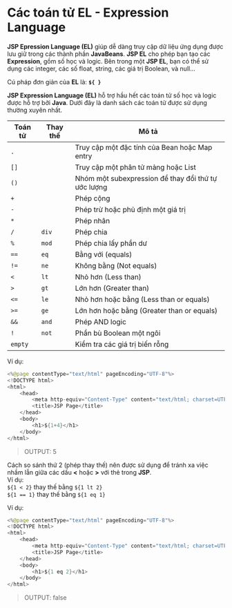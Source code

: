 # Các toán tử EL - Expression Language

**JSP Epression Language (EL)** giúp dễ dàng truy cập dữ liệu ứng dụng được lưu giữ trong các thành phần **JavaBeans**. **JSP EL** cho phép bạn tạo các **Expression**, gồm số học và logic. Bên trong một **JSP EL**, bạn có thể sử dụng các integer, các số float, string, các giá trị Boolean, và null...

Cú pháp đơn giản của **EL** là: **`${ }`**

**JSP Expression Language (EL)** hỗ trợ hầu hết các toán tử số học và logic được hỗ trợ bởi **Java**. Dưới đây là danh sách các toán tử được sử dụng thường xuyên nhất.

| Toán tử      | Thay thế | Mô tả    |
| ------------ | -------- | -------- |
|	`.`	 |       | Truy cập một đặc tính của Bean hoặc Map entry |
|	`[]` |       | Truy cập một phân tử mảng hoặc List |
|	`()` |       | Nhóm một subexpression để thay đổi thứ tự ước lượng |
|	`+`	 |       | Phép cộng |
|	`-`  |       | Phép trừ hoặc phủ định một giá trị |
|	`*`	 |       | Phép nhân |
|	`/`  | `div` | Phép chia |
|	`%`  | `mod` | Phép chia lấy phần dư |
|	`==` | `eq`  | Bằng với (equals)  |
|	`!=` | `ne`  | Không bằng (Not equals) |
|	`<`	 | `lt`  | Nhỏ hơn (Less than) |
|	`>`	 | `gt`  | Lớn hơn (Greater than) |
|	`<=` | `le`  | Nhỏ hơn hoặc bằng (Less than or equals) |
|	`>=` | `ge`  | Lớn hơn hoặc bằng (Greater than or equals) |
|	`&&` | `and` | Phép AND logic |
|	`!`  | `not` | Phần bù Boolean một ngôi |
|	`empty` |	   | Kiểm tra các giá trị biến rỗng |

Ví dụ:
```java
<%@page contentType="text/html" pageEncoding="UTF-8"%>
<!DOCTYPE html>
<html>
    <head>
        <meta http-equiv="Content-Type" content="text/html; charset=UTF-8">
        <title>JSP Page</title>
    </head>
    <body>
        <h1>${1+4}</h1>
    </body>
</html>
```
> OUTPUT: 5


Cách so sánh thứ 2 (phép thay thế) nên được sử dụng để tránh xa việc nhầm lẫn giữa các dấu **<** hoặc **>** với thẻ trong **JSP**.  
Ví dụ:
<br/>
`${1 < 2}` thay thế bằng `${1 lt 2}`
<br/>
`${1 == 1}` thay thế bằng `${1 eq 1}`

Ví dụ:
```java
<%@page contentType="text/html" pageEncoding="UTF-8"%>
<!DOCTYPE html>
<html>
    <head>
        <meta http-equiv="Content-Type" content="text/html; charset=UTF-8">
        <title>JSP Page</title>
    </head>
    <body>
        <h1>${1 eq 2}</h1>
    </body>
</html>
```
> OUTPUT: false
